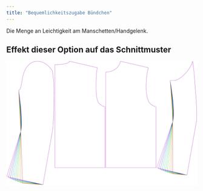 ```yaml
---
title: "Bequemlichkeitszugabe Bündchen"
---
```


Die Menge an Leichtigkeit am Manschetten/Handgelenk.

## Effekt dieser Option auf das Schnittmuster

![Dieses Bild zeigt den Effekt dieser Variable, indem es unterschiedliche Masse dieser Variable überlagert darstellt](bent_cuffease_sample.svg "Effekt dieser Variable auf das Schnittmuster")
